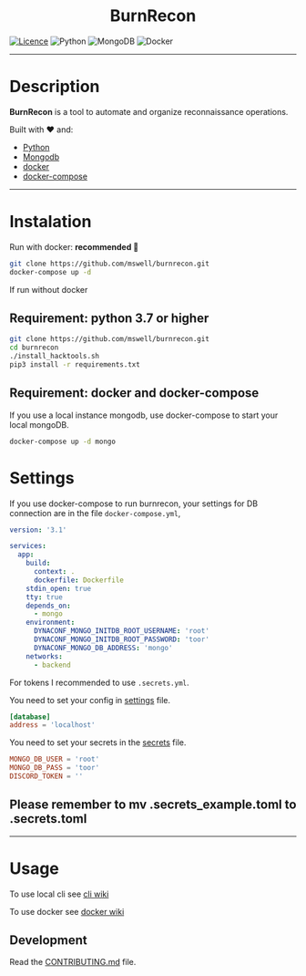 <!-- markdownlint-disable -->
<h1 align="center">
    BurnRecon
</h1>
<!-- markdownlint-restore -->

[![Licence](https://img.shields.io/github/license/Ileriayo/markdown-badges?style=for-the-badge)](./LICENSE) ![Python](https://img.shields.io/badge/python-3670A0?style=for-the-badge&logo=python&logoColor=ffdd54) ![MongoDB](https://img.shields.io/badge/MongoDB-%234ea94b.svg?style=for-the-badge&logo=mongodb&logoColor=white) ![Docker](https://img.shields.io/badge/docker-%230db7ed.svg?style=for-the-badge&logo=docker&logoColor=white)

----

# Description

**BurnRecon** is a tool to automate and organize reconnaissance operations.

Built with ❤️ and:

- [Python](https://www.python.org/)
- [Mongodb](https://www.mongodb.com/pt-br)
- [docker](https://www.docker.com/)
- [docker-compose](https://docs.docker.com/compose/install/)

----

# Instalation

Run with docker: **recommended 🍺**

```bash
git clone https://github.com/mswell/burnrecon.git
docker-compose up -d
```

If run without docker

## **Requirement: python 3.7 or higher**

```bash
git clone https://github.com/mswell/burnrecon.git
cd burnrecon
./install_hacktools.sh
pip3 install -r requirements.txt
```

## **Requirement: docker and docker-compose**

If you use a local instance mongodb, use docker-compose to start your local mongoDB.

```bash
docker-compose up -d mongo
```

# Settings

If you use docker-compose to run burnrecon, your settings for DB connection are in the file `docker-compose.yml`,

```yaml
version: '3.1'

services:
  app:
    build:
      context: .
      dockerfile: Dockerfile
    stdin_open: true
    tty: true
    depends_on:
      - mongo
    environment:
      DYNACONF_MONGO_INITDB_ROOT_USERNAME: 'root'
      DYNACONF_MONGO_INITDB_ROOT_PASSWORD: 'toor'
      DYNACONF_MONGO_DB_ADDRESS: 'mongo'
    networks:
      - backend
```

For tokens I recommended to use `.secrets.yml`.

You need to set your config in [settings](burnrecon/settings.toml) file.

```toml
[database]
address = 'localhost'
```

You need to set your secrets in the [secrets](burnrecon/.secrets_example.toml) file.

```toml
MONGO_DB_USER = 'root'
MONGO_DB_PASS = 'toor'
DISCORD_TOKEN = ''
```

## **Please remember to mv .secrets_example.toml to .secrets.toml**

----

# Usage

To use local cli see [cli wiki](https://github.com/mswell/burnrecon/wiki/cli-usage)

To use docker see [docker wiki](https://github.com/mswell/burnrecon/wiki/Docker-usage)

## Development

Read the [CONTRIBUTING.md](CONTRIBUTING.md) file.
